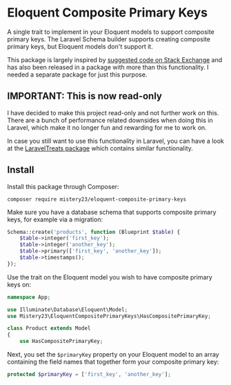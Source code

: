 # Eloquent Composite Primary Keys
A single trait to implement in your Eloquent models to support composite primary keys. The Laravel Schema builder supports creating composite primary keys, but Eloquent models don't support it.

This package is largely inspired by [suggested code on Stack Exchange](https://stackoverflow.com/a/36995763/526501) and has also been released in a package with more than this functionality. I needed a separate package for just this purpose.

## IMPORTANT: This is now read-only
I have decided to make this project read-only and not further work on this. There are a bunch of performance related downsides when doing this in Laravel, which make it no longer fun and rewarding for me to work on.

In case you still want to use this functionality in Laravel, you can have a look at the [LaravelTreats package](https://github.com/mopo922/LaravelTreats/tree/master/src/Model#laraveltreatsmodeltraitshascompositprimarykey) which contains similar functionality.

## Install
Install this package through Composer:
```
composer require mistery23/eloquent-composite-primary-keys
```

Make sure you have a database schema that supports composite primary keys, for example via a migration:
```php
Schema::create('products', function (Blueprint $table) {
    $table->integer('first_key');
    $table->integer('another_key');
    $table->primary(['first_key', 'another_key']);
    $table->timestamps();
});
```

Use the trait on the Eloquent model you wish to have composite primary keys on:
```php
namespace App;

use Illuminate\Database\Eloquent\Model;
use Mistery23\EloquentCompositePrimaryKeys\HasCompositePrimaryKey;

class Product extends Model
{
	use HasCompositePrimaryKey;

```

Next, you set the `$primaryKey` property on your Eloquent model to an array containing the field names that together form your composite primary key:
```php
protected $primaryKey = ['first_key', 'another_key'];
```
